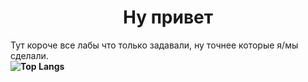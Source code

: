<h1 align="center">Ну привет</h1>  
<span size=2>Тут короче все лабы что только задавали, ну точнее которые я/мы сделали.</span></br>
<strong align="center>НЕ ВОРОВАТЬ!!!</strong>
  
[![Top Langs](https://github-readme-stats.vercel.app/api/top-langs/?username=anuraghazra&layout=compact)](https://github.com/anuraghazra/github-readme-stats)
